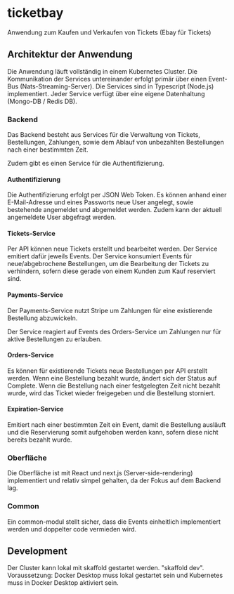 # ticketbay

Anwendung zum Kaufen und Verkaufen von Tickets (Ebay für Tickets)

## Architektur der Anwendung

Die Anwendung läuft vollständig in einem Kubernetes Cluster.
Die Kommunikation der Services untereinander erfolgt primär über einen Event-Bus (Nats-Streaming-Server).
Die Services sind in Typescript (Node.js) implementiert.
Jeder Service verfügt über eine eigene Datenhaltung (Mongo-DB / Redis DB).

### Backend

Das Backend besteht aus Services für die Verwaltung von Tickets, Bestellungen, Zahlungen, sowie dem Ablauf von unbezahlten Bestellungen nach einer bestimmten Zeit.

Zudem gibt es einen Service für die Authentifizierung.

#### Authentifizierung

Die Authentifizierung erfolgt per JSON Web Token.
Es können anhand einer E-Mail-Adresse und eines Passworts neue User angelegt, sowie bestehende angemeldet und abgemeldet werden.
Zudem kann der aktuell angemeldete User abgefragt werden.

#### Tickets-Service

Per API können neue Tickets erstellt und bearbeitet werden.
Der Service emitiert dafür jeweils Events.
Der Service konsumiert Events für neue/abgebrochene Bestellungen, um die Bearbeitung der Tickets zu verhindern, sofern diese gerade von einem Kunden zum Kauf reserviert sind.

#### Payments-Service

Der Payments-Service nutzt Stripe um Zahlungen für eine existierende Bestellung abzuwickeln.

Der Service reagiert auf Events des Orders-Service um Zahlungen nur für aktive Bestellungen zu erlauben.

#### Orders-Service

Es können für existierende Tickets neue Bestellungen per API erstellt werden.
Wenn eine Bestellung bezahlt wurde, ändert sich der Status auf Complete.
Wenn die Bestellung nach einer festgelegten Zeit nicht bezahlt wurde, wird das Ticket wieder freigegeben und die Bestellung storniert.

#### Expiration-Service

Emitiert nach einer bestimmten Zeit ein Event, damit die Bestellung ausläuft und die Reservierung somit aufgehoben werden kann, sofern diese nicht bereits bezahlt wurde.

### Oberfläche

Die Oberfläche ist mit React und next.js (Server-side-rendering) implementiert und relativ simpel gehalten, da der Fokus auf dem Backend lag.

### Common

Ein common-modul stellt sicher, dass die Events einheitlich implementiert werden und doppelter code vermieden wird.

## Development

Der Cluster kann lokal mit skaffold gestartet werden. "skaffold dev".
Voraussetzung: Docker Desktop muss lokal gestartet sein und Kubernetes muss in Docker Desktop aktiviert sein.
